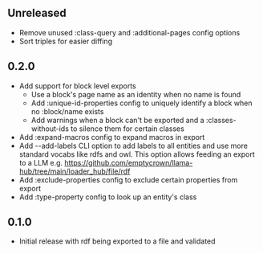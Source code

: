 ## Unreleased
* Remove unused :class-query and :additional-pages config options
* Sort triples for easier diffing

## 0.2.0

* Add support for block level exports
  * Use a block's page name as an identity when no name is found
  * Add :unique-id-properties config to uniquely identify a block when no
    :block/name exists
  * Add warnings when a block can't be exported and a :classes-without-ids to
    silence them for certain classes
* Add :expand-macros config to expand macros in export
* Add --add-labels CLI option to add labels to all entities and use more
  standard vocabs like rdfs and owl. This option allows feeding an export
  to a LLM e.g. https://github.com/emptycrown/llama-hub/tree/main/loader_hub/file/rdf
* Add :exclude-properties config to exclude certain properties from export
* Add :type-property config to look up an entity's class

## 0.1.0

* Initial release with rdf being exported to a file and validated
